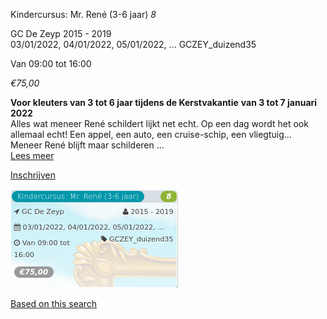 Kindercursus: Mr. René (3-6 jaar) *8*

GC De Zeyp 2015 - 2019  
03/01/2022, 04/01/2022, 05/01/2022, ... GCZEY\_duizend35  

Van 09:00 tot 16:00

*€75,00*

  

  

**Voor kleuters van 3 tot 6 jaar tijdens de Kerstvakantie** **van 3 tot 7 januari 2022**  
Alles wat meneer René schildert lijkt net echt. Op een dag wordt het ook allemaal echt! Een appel, een auto, een cruise-schip, een vliegtuig... Meneer René blijft maar schilderen ...  
[Lees meer](https://tickets.vgc.be/activity/subscribe/GCZEY_duizend35)

[Inschrijven](https://tickets.vgc.be/activity/subscribe/GCZEY_duizend35)

![](64462.png)

[Based on this search](https://tickets.vgc.be/activity/index?&vrijeplaatsen=1&Age%5B%5D=3%2C5&entity=276)